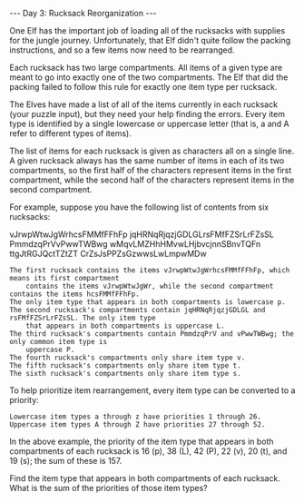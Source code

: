--- Day 3: Rucksack Reorganization ---

One Elf has the important job of loading all of the rucksacks with supplies for the jungle journey.
Unfortunately, that Elf didn't quite follow the packing instructions, and so a few items now need
to be rearranged.

Each rucksack has two large compartments. All items of a given type are meant to go into exactly one
of the two compartments. The Elf that did the packing failed to follow this rule for exactly one
item type per rucksack.

The Elves have made a list of all of the items currently in each rucksack (your puzzle input), but
they need your help finding the errors. Every item type is identified by a single lowercase or
uppercase letter (that is, a and A refer to different types of items).

The list of items for each rucksack is given as characters all on a single line. A given rucksack
always has the same number of items in each of its two compartments, so the first half of the
characters represent items in the first compartment, while the second half of the characters
represent items in the second compartment.

For example, suppose you have the following list of contents from six rucksacks:

vJrwpWtwJgWrhcsFMMfFFhFp
jqHRNqRjqzjGDLGLrsFMfFZSrLrFZsSL
PmmdzqPrVvPwwTWBwg
wMqvLMZHhHMvwLHjbvcjnnSBnvTQFn
ttgJtRGJQctTZtZT
CrZsJsPPZsGzwwsLwLmpwMDw

    The first rucksack contains the items vJrwpWtwJgWrhcsFMMfFFhFp, which means its first compartment
    	contains the items vJrwpWtwJgWr, while the second compartment contains the items hcsFMMfFFhFp.
	The only item type that appears in both compartments is lowercase p.
    The second rucksack's compartments contain jqHRNqRjqzjGDLGL and rsFMfFZSrLrFZsSL. The only item type
    	that appears in both compartments is uppercase L.
    The third rucksack's compartments contain PmmdzqPrV and vPwwTWBwg; the only common item type is
    	uppercase P.
    The fourth rucksack's compartments only share item type v.
    The fifth rucksack's compartments only share item type t.
    The sixth rucksack's compartments only share item type s.

To help prioritize item rearrangement, every item type can be converted to a priority:

    Lowercase item types a through z have priorities 1 through 26.
    Uppercase item types A through Z have priorities 27 through 52.

In the above example, the priority of the item type that appears in both compartments of each rucksack
is 16 (p), 38 (L), 42 (P), 22 (v), 20 (t), and 19 (s); the sum of these is 157.

Find the item type that appears in both compartments of each rucksack.
What is the sum of the priorities of those item types?

